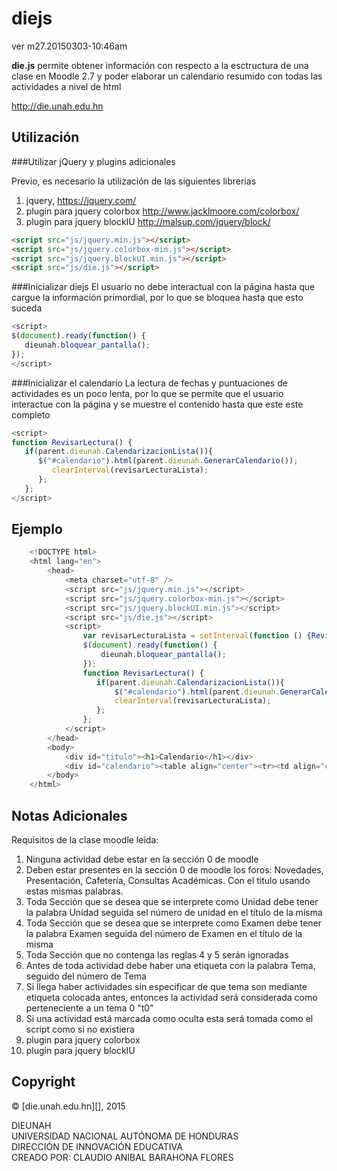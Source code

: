 # diejs
ver m27.20150303-10:46am

**die.js** permite obtener información con respecto a la esctructura de una clase en Moodle 2.7 y poder elaborar un calendario resumido con todas las actividades a nivel de html

<http://die.unah.edu.hn>

## Utilización
###Utilizar jQuery y plugins adicionales

Previo, es necesario la utilización de las siguientes librerias
 1. jquery, <https://jquery.com/>
 2. plugin para jquery colorbox <http://www.jacklmoore.com/colorbox/>
 3. plugin para jquery blockIU <http://malsup.com/jquery/block/>

```html
<script src="js/jquery.min.js"></script>
<script src="js/jquery.colorbox-min.js"></script>
<script src="js/jquery.blockUI.min.js"></script>
<script src="js/die.js"></script>
```

###Inicializar diejs
El usuario no debe interactual con la página hasta que cargue la información primordial, por lo que se bloquea hasta que esto suceda

```js
<script>
$(document).ready(function() {
   dieunah.bloquear_pantalla();
});
</script>
```
###Inicializar el calendario
La lectura de fechas y puntuaciones de actividades es un poco lenta, por lo que se permite que el usuario interactue con la página y se muestre el contenido hasta que este este completo
```js
<script>
function RevisarLectura() {
   if(parent.dieunah.CalendarizacionLista()){
      $("#calendario").html(parent.dieunah.GenerarCalendario());
         clearInterval(revisarLecturaLista);
      };
   };
</script>
```
## Ejemplo

```js
    <!DOCTYPE html>
    <html lang="en">
        <head>
            <meta charset="utf-8" />
            <script src="js/jquery.min.js"></script>
            <script src="js/jquery.colorbox-min.js"></script>
            <script src="js/jquery.blockUI.min.js"></script>
            <script src="js/die.js"></script>
            <script>
                var revisarLecturaLista = setInterval(function () {RevisarLectura()}, 500);
                $(document).ready(function() {
                    dieunah.bloquear_pantalla();
                });
                function RevisarLectura() {
                   if(parent.dieunah.CalendarizacionLista()){
                       $("#calendario").html(parent.dieunah.GenerarCalendario());
                       clearInterval(revisarLecturaLista);
                   };
                };
            </script>
        </head>
        <body>
            <div id="titulo"><h1>Calendario</h1></div>
            <div id="calendario"><table align="center"><tr><td align="center">Cargando...</td></tr></table></div>
        </body>
    </html>
```

## Notas Adicionales

Requisitos de la clase moodle leida:
 1. Ninguna actividad debe estar en la sección 0 de moodle
 2. Deben estar presentes en la sección 0 de moodle los foros: Novedades, Presentación, Cafetería, Consultas Académicas. Con el titulo usando estas mismas palabras.
 3. Toda Sección que se desea que se interprete como Unidad debe tener la palabra Unidad seguida sel número de unidad en el título de la misma
 4. Toda Sección que se desea que se interprete como Examen debe tener la palabra Examen seguida del número de Examen en el título de la misma
 5. Toda Sección que no contenga las reglas 4 y 5 serán ignoradas
 6. Antes de toda actividad debe haber una etiqueta con la palabra Tema, seguido del número de Tema
 7. Si llega haber actividades sin especificar de que tema son mediante etiqueta colocada antes, entonces la actividad será considerada como perteneciente a un tema 0 "t0"
 8. Si una actividad está marcada como oculta esta será tomada como el script como si no existiera
 9. plugin para jquery colorbox
 10. plugin para jquery blockIU

## Copyright

© [die.unah.edu.hn][], 2015

DIEUNAH<br>
UNIVERSIDAD NACIONAL AUTÓNOMA DE HONDURAS<br>
DIRECCIÓN DE INNOVACIÓN EDUCATIVA<br>
CREADO POR: CLAUDIO ANIBAL BARAHONA FLORES<br>

